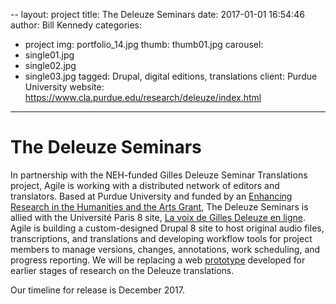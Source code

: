 --
layout: project
title:  The Deleuze Seminars
date:   2017-01-01 16:54:46
author: Bill Kennedy
categories:
- project
img: portfolio_14.jpg
thumb: thumb01.jpg
carousel:
- single01.jpg
- single02.jpg
- single03.jpg
tagged: Drupal, digital editions, translations 
client: Purdue University
website: https://www.cla.purdue.edu/research/deleuze/index.html
---
# The Deleuze Seminars

In partnership with the NEH-funded Gilles Deleuze Seminar Translations project, Agile is working with a distributed network of editors and translators. Based at Purdue University and funded by an [Enhancing Research in the Humanities and the Arts Grant][grant], The Deleuze Seminars is allied with the Université Paris 8 site, [La voix de Gilles Deleuze en ligne][voix]. Agile is building a custom-designed Drupal 8 site to host original audio files, transcriptions, and translations and developing workflow tools for project members to manage versions, changes, annotations, work scheduling, and progress reporting. We will be replacing a web [prototype][prototype] developed for earlier stages of research on the Deleuze translations.

Our timeline for release is December 2017.

[grant]: https://www.cla.purdue.edu/research/grantsupport/EnhancingResearch/index.html
[voix]: http://www2.univ-paris8.fr/deleuze/
[prototype]: https://www.cla.purdue.edu/research/deleuze/index.html
 